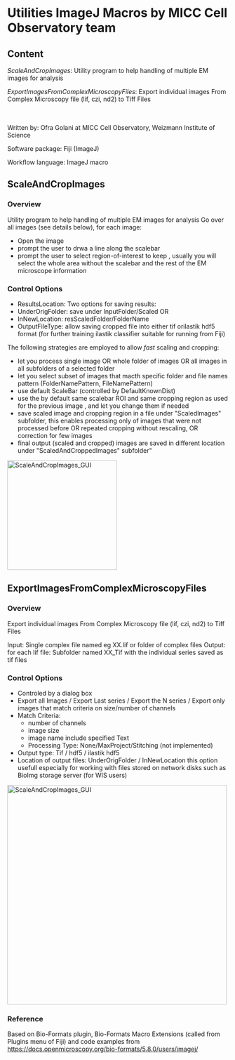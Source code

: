 # Utilities ImageJ Macros by MICC Cell Observatory team

## Content

*ScaleAndCropImages*: Utility program to help handling of multiple EM images for analysis

*ExportImagesFromComplexMicroscopyFiles*: Export individual images From Complex Microscopy file (lif, czi, nd2) to Tiff Files


<br/> <br/>
Written by: Ofra Golani at MICC Cell Observatory, Weizmann Institute of Science

Software package: Fiji (ImageJ)

Workflow language: ImageJ macro


## ScaleAndCropImages
  
### Overview
  
Utility program to help handling of multiple EM images for analysis
Go over all images (see details below), for each image:
- Open the image
- prompt the user to drwa a line along the scalebar
- prompt the user to select region-of-interest to keep , usually you will select the whole area without the scalebar and the rest of the EM microscope information 
  
### Control Options
- ResultsLocation:  Two options for saving results: 
- UnderOrigFolder: save under InputFolder/Scaled  OR
- InNewLocation:   resScaledFolder/FolderName 
- OutputFileType: allow saving cropped file into either tif orilastik hdf5 format (for further training ilastik classifier suitable for running from Fiji)
 
The following strategies are employed to allow *fast* scaling and cropping: 
- let you process single image OR whole folder of images OR all images in all subfolders of a selected folder
- let you select subset of images that macth specific folder and file names pattern (FolderNamePattern, FileNamePattern)
- use default ScaleBar (controlled by DefaultKnownDist)
- use the by default same scalebar ROI and same cropping region as used for the previous image , and let you change them if needed
- save scaled image and cropping region in a file under "ScaledImages" subfolder, 
  this enables processing only of images that were not processed before OR repeated cropping without rescaling,  OR   correction for few images
- final output (scaled and cropped) images are saved in different location under "ScaledAndCroppedImages" subfolder"

<p align="left">
<img src="https://github.com/ofrag/Utils/blob/master/ScaleAndCropImages_GUI.PNG" width="250" title="ScaleAndCropImages_GUI">
	</p>

## ExportImagesFromComplexMicroscopyFiles

### Overview

Export individual images From Complex Microscopy file (lif, czi, nd2) to Tiff Files
 
Input:  Single complex file named eg XX.lif  or folder of complex files 
Output: for each lif file: Subfolder named XX_Tif with the individual series saved as tif files
 
### Control Options

- Controled by a dialog box
- Export all Images / Export Last series / Export the N series / Export only images that match criteria on size/number of channels
- Match Criteria: 
	* number of channels 
 	* image size
	* image name include specified Text 
    * Processing Type: None/MaxProject/Stitching (not implemented)
- Output type: Tif / hdf5 / ilastik hdf5 
- Location of output files: UnderOrigFolder / InNewLocation 
  this option usefull especially for working with files stored on network disks such as BioImg storage server (for WIS users)

<p align="left">
<img src="https://github.com/ofrag/Utils/blob/master/ExportImagesFromComplexMicroscopyFiles_GUI.PNG" width="500" title="ScaleAndCropImages_GUI">
	</p>

### Reference

Based on Bio-Formats plugin, Bio-Formats Macro Extensions (called from Plugins menu of Fiji) and 
code examples from https://docs.openmicroscopy.org/bio-formats/5.8.0/users/imagej/  
